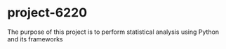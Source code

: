 # project-6220
The purpose of this project is to perform statistical analysis using Python and its frameworks
